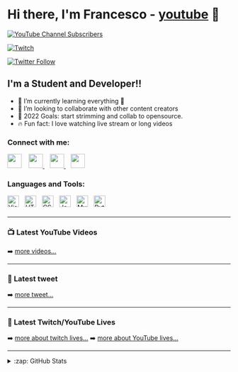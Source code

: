 # Hi there, I'm Francesco - [youtube] 👋

[![YouTube Channel Subscribers](https://img.shields.io/youtube/channel/subscribers/UCHAHo1va6NTM5AyCKwzKtrg?style=social)][youtube]

[![Twitch](https://img.shields.io/twitch/status/francesco_romeo?style=social)][twitch]

[![Twitter Follow](https://img.shields.io/twitter/follow/Frances09275497?color=1DA1F2&logo=twitter&style=for-the-badge)](https://twitter.com/intent/follow?original_referer=https://github.com/Frances09275497&screen_name=Frances09275497)

## I'm a Student and Developer!!

- 🌱  I’m currently learning everything 🤣
- 🤝  I’m looking to collaborate with other content creators
- 🥅  2022 Goals: start strimming and collab to opensource.
- 🔥  Fun fact: I love watching live stream or long videos

### Connect with me:

[<img height="32" width="32" src="https://cdn.jsdelivr.net/npm/simple-icons@v7/icons/youtube.svg" style="fill:red" />](https://www.youtube.com/channel/UCHAHo1va6NTM5AyCKwzKtrg)
&nbsp;&nbsp;
[<img height="32" width="32" src="https://cdn.jsdelivr.net/npm/simple-icons@v7/icons/twitter.svg" /> ](https://twitter.com/Frances09275497#gh-light-mode-only)
&nbsp;&nbsp;
[<img height="32" width="32" src="https://cdn.jsdelivr.net/npm/simple-icons@v7/icons/linkedin.svg" /> ](https://www.linkedin.com/in/francesco-romeo-92745b160/)
&nbsp;&nbsp;
[<img height="32" width="32" src="https://cdn.jsdelivr.net/npm/simple-icons@v7/icons/twitch.svg" /> ](https://www.twitch.tv/francesco_romeo)

### Languages and Tools:

<img align="left" alt="Visual Studio Code" width="26px" src="https://cdn.jsdelivr.net/gh/devicons/devicon/icons/vscode/vscode-original.svg" style="padding-right:10px;" />
<img align="left" alt="HTML5" width="26px" src="https://cdn.jsdelivr.net/gh/devicons/devicon/icons/html5/html5-original.svg" style="padding-right:10px;" />
<img align="left" alt="CSS3" width="26px" src="https://cdn.jsdelivr.net/gh/devicons/devicon/icons/css3/css3-original.svg" style="padding-right:10px;" />
<img align="left" alt="JavaScript" width="26px" src="https://cdn.jsdelivr.net/gh/devicons/devicon/icons/javascript/javascript-original.svg" style="padding-right:10px;" />
<img align="left" alt="MySQL" width="26px" src="https://cdn.jsdelivr.net/gh/devicons/devicon/icons/mysql/mysql-original.svg" style="padding-right:10px;" />
<img align="left" alt="Python" width="26px" src="https://cdn.jsdelivr.net/gh/devicons/devicon/icons/python/python-original.svg" style="padding-right:10px;" />

<br />
<br />

---

### 📺 Latest YouTube Videos

<!-- YOUTUBE:START -->

<!-- YOUTUBE:END -->

➡️ [more videos...](https://www.youtube.com/channel/UCHAHo1va6NTM5AyCKwzKtrg)

---

### 📕 Latest tweet

<!-- BLOG-POST-LIST:START -->

<!-- BLOG-POST-LIST:END -->

➡️ [more tweet...]([twitter])

---

### 🚨 Latest Twitch/YouTube Lives

<!-- BLOG-POST-LIST:START -->

<!-- BLOG-POST-LIST:END -->

➡️ [more about twitch lives...](https://www.twitch.tv/francesco_romeo)
➡️ [more about YouTube lives...](https://www.youtube.com/channel/UCHAHo1va6NTM5AyCKwzKtrg)

---

<details>
  <summary>:zap: GitHub Stats</summary>

  <img align="left" alt="codeSTACKr's GitHub Stats" src="https://github-readme-stats.vercel.app/api?username=FrancescoRomeo02&show_icons=true&hide_border=false&title_color=ff652f&icon_color=FFE400&bg_color=09131B&text_color=ffffff&border_color=0c1a25" />

</details>

[website]: francescoromeo.com
[twitter]: https://twitter.com/Frances09275497
[youtube]: https://www.youtube.com/channel/UCHAHo1va6NTM5AyCKwzKtrg
[linkedin]: https://linkedin.com/in/francesco-romeo-92745b160/
[twitch]: https://www.twitch.tv/francesco_romeo
